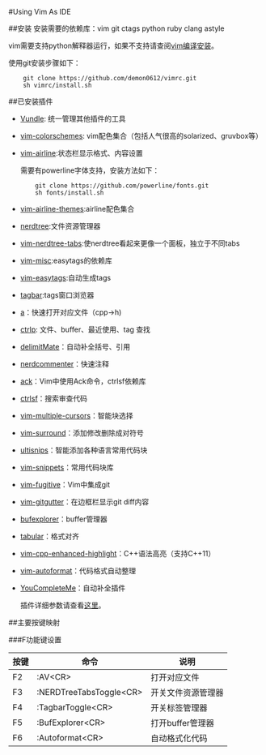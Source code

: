 #Using Vim As IDE

##安装
安装需要的依赖库：vim git ctags python ruby clang astyle

vim需要支持python解释器运行，如果不支持请查阅[vim编译安装](./doc/vim.md)。

使用git安装步骤如下：

```shell
	git clone https://github.com/demon0612/vimrc.git
	sh vimrc/install.sh
```


##已安装插件
* [Vundle](https://github.com/VundleVim/Vundle.vim): 统一管理其他插件的工具

* [vim-colorschemes](https://github.com/flazz/vim-colorschemes): vim配色集合（包括人气很高的solarized、gruvbox等）

* [vim-airline](https://github.com/vim-airline/vim-airline):状态栏显示格式、内容设置

	需要有powerline字体支持，安装方法如下：

	```shell
		git clone https://github.com/powerline/fonts.git
		sh fonts/install.sh
	```
* [vim-airline-themes](https:://github.com/vim-airline/vim-airline-themes):airline配色集合

* [nerdtree](https://github.com/scrooloose/nerdtree):文件资源管理器

* [vim-nerdtree-tabs](https://github.com/jistr/vim-nerdtree-tabs):使nerdtree看起来更像一个面板，独立于不同tabs

* [vim-misc](https://github.com/xolox/vim-misc):easytags的依赖库

* [vim-easytags](https://github.com/xolox/vim-easytags):自动生成tags

* [tagbar](https://github.com/majutsushi/tagbar):tags窗口浏览器

* [a](https://github.com/vim-scripts/a.vim)：快速打开对应文件（cpp->h)

* [ctrlp](https://github.com/kien/ctrlp.vim): 文件、buffer、最近使用、tag 查找

* [delimitMate](https://github.com/Raimondi/delimitMate)：自动补全括号、引用

* [nerdcommenter](https://github.com/scrooloose/nerdcommenter)：快速注释

* [ack](https://github.com/mileszs/ack.vim)：Vim中使用Ack命令，ctrlsf依赖库

* [ctrlsf](https://github.com/dyng/ctrlsf.vim)：搜索审查代码

* [vim-multiple-cursors](https://github.com/terryma/vim-multiple-cursors)：智能块选择

* [vim-surround](https://github.com/tpope/vim-surround)：添加修改删除成对符号

* [ultisnips](https://github.com/SirVer/ultisnips)：智能添加各种语言常用代码块

* [vim-snippets](https://github.com/honza/vim-snippets)：常用代码块库

* [vim-fugitive](https://github.com/tpope/vim-fugitive)：Vim中集成git

* [vim-gitgutter](https://github.com/airblade/vim-gitgutter)：在边框栏显示git diff内容

* [bufexplorer](https://github.com/jlanzarotta/bufexplorer)：buffer管理器

* [tabular](https://github.com/godlygeek/tabular)：格式对齐

* [vim-cpp-enhanced-highlight](https://github.com/octol/vim-cpp-enhanced-highlight)：C++语法高亮（支持C++11）

* [vim-autoformat](https://github.com/Chiel92/vim-autoformat)：代码格式自动整理

* [YouCompleteMe](https//github.com/Valloric/YouCompleteMe)：自动补全插件


	插件详细参数请查看[这里](./doc/plugin.md)。

##主要按键映射

###F功能键设置

 按键|命令|说明  
 ------------- |------------------| -----------
  F2 | :AV\<CR\>			| 打开对应文件
  F3 | :NERDTreeTabsToggle\<CR\>  | 开关文件资源管理器
  F4 | :TagbarToggle\<CR\>		 | 开关标签管理器
  F5 | :BufExplorer\<CR\>	   |打开buffer管理器
  F6 | :Autoformat\<CR\>		   |自动格式化代码


